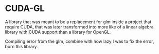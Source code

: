 # CUDA-GL
A library that was meant to be a replacement for glm inside a project that require CUDA, that was later transformed into more like of a linear algebra library with CUDA support than a library for OpenGL.

Compiling error from the glm, combine with how lazy I was to fix the error, born this library.